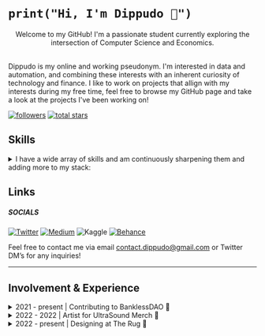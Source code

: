 # ```print("Hi, I'm Dippudo 👋")```
<div align="center">Welcome to my GitHub! I'm a passionate student currently exploring the intersection of Computer Science and Economics.</div><br>

Dippudo is my online and working pseudonym. I'm interested in data and automation, and combining these interests with an inherent curiosity of technology and finance. I like to work on projects that allign with my interests during my free time, feel free to browse my GitHub page and take a look at the projects I've been working on! <br>


<p align="left">
   <a href="https://github.com/dippudo?tab=followers">
      <img alt="followers" title="Follow me on Github" src="https://custom-icon-badges.demolab.com/github/followers/dippudo?color=236ad3&labelColor=1155ba&style=for-the-badge&logo=person-add&label=Follow&logoColor=white"/></a>
   <a href="https://github.com/dippudo?tab=repositories&sort=stargazers">
      <img alt="total stars" title="Total stars on GitHub" src="https://custom-icon-badges.demolab.com/github/stars/dippudo?color=55960c&style=for-the-badge&labelColor=488207&logo=star"/></a>
</p>



## Skills

<details>
<summary>I have a wide array of skills and am continuously sharpening them and adding more to my stack:</summary>

<br>

**Languages and Packages 🛠️**

My favourite programming languages and packages that I use in my projects.

<p>
<img alt="Python" style="padding-right:10px; padding-bottom:10px" src="https://img.shields.io/badge/Python-FFD43B?style=for-the-badge&logo=python&logoColor=blue" />
<img alt="Pandas" style="padding-right:10px; padding-bottom:10px" src="https://img.shields.io/badge/Pandas-2C2D72?style=for-the-badge&logo=pandas&logoColor=white" />
<img alt="NumPy" style="padding-right:10px; padding-bottom:10px" src="https://img.shields.io/badge/Numpy-777BB4?style=for-the-badge&logo=numpy&logoColor=white" />
<img alt="Plotly" style="padding-right:10px; padding-bottom:10px" src="https://img.shields.io/badge/Plotly-239120?style=for-the-badge&logo=plotly&logoColor=white" />
<img alt="PyPi" style="padding-right:10px; padding-bottom:10px" src="https://img.shields.io/badge/pypi-3775A9?style=for-the-badge&logo=pypi&logoColor=white" />
<img alt="Markdown" style="padding-right:10px; padding-bottom:10px" src="https://img.shields.io/badge/Markdown-000000?style=for-the-badge&logo=markdown&logoColor=white" />


**IDEs 👩‍💻**

The integrated development environments that I use in my projects.
<p>
<img alt="Visual Studio Code" style="padding-right:10px; padding-bottom:10px" src="https://img.shields.io/badge/VSCode-0078D4?style=for-the-badge&logo=visual%20studio%20code&logoColor=white" />
<img alt="Jupyter Notebook" style="padding-right:10px; padding-bottom:10px" src="https://img.shields.io/badge/Jupyter-F37626.svg?&style=for-the-badge&logo=Jupyter&logoColor=white" />
</p>


**Terminals and Operating Systems 🖥️**

Some terminals and operating systems that I have experience in using.
<p>
<img alt="Windows" style="padding-right:10px; padding-bottom:10px" src="https://img.shields.io/badge/Windows-0078D6?style=for-the-badge&logo=windows&logoColor=white" />
<img alt="Linux" style="padding-right:10px; padding-bottom:10px" src="https://img.shields.io/badge/Linux-FCC624?style=for-the-badge&logo=linux&logoColor=black" />
<img alt="Git" style="padding-right:10px; padding-bottom:10px" src="https://img.shields.io/badge/GIT-E44C30?style=for-the-badge&logo=git&logoColor=white" />
<img alt="Bash" style="padding-right:10px; padding-bottom:10px" src="https://img.shields.io/badge/GNU%20Bash-4EAA25?style=for-the-badge&logo=GNU%20Bash&logoColor=white" />
<img alt="Windows Terminal" style="padding-right:10px; padding-bottom:10px" src="https://img.shields.io/badge/windows%20terminal-4D4D4D?style=for-the-badge&logo=windows%20terminal&logoColor=white" />
<img alt="Windows Powershell" style="padding-right:10px; padding-bottom:10px" src="https://img.shields.io/badge/powershell-5391FE?style=for-the-badge&logo=powershell&logoColor=white" />
</p>


<details>
<summary>Applications 💻</summary>
A short list of the main applications I use to increase productivity.
<br>
<p>
<img alt="Microsoft Office" style="padding-right:10px; padding-bottom:10px" src="https://img.shields.io/badge/Microsoft_Office-D83B01?style=for-the-badge&logo=microsoft-office&logoColor=white" />
<img alt="GitHub" style="padding-right:10px; padding-bottom:10px" src="https://img.shields.io/badge/GitHub-100000?style=for-the-badge&logo=github&logoColor=white" />
<img alt="Notion" style="padding-right:10px; padding-bottom:10px" src="https://img.shields.io/badge/Notion-000000?style=for-the-badge&logo=notion&logoColor=white" />
<img alt="Microsoft Excel" style="padding-right:10px; padding-bottom:10px" src="https://img.shields.io/badge/Microsoft_Excel-217346?style=for-the-badge&logo=microsoft-excel&logoColor=white" />
<img alt="Google Sheets" style="padding-right:10px; padding-bottom:10px" src="https://img.shields.io/badge/Google%20Sheets-34A853?style=for-the-badge&logo=google-sheets&logoColor=white" />
<img alt="Discord" style="padding-right:10px; padding-bottom:10px" src="https://img.shields.io/badge/Discord-5865F2?style=for-the-badge&logo=discord&logoColor=white" />
<img alt="Microsoft Word" style="padding-right:10px; padding-bottom:10px" src="https://img.shields.io/badge/Microsoft_Word-2B579A?style=for-the-badge&logo=microsoft-word&logoColor=white" />
<img alt="Microsoft Powerpoint" style="padding-right:10px; padding-bottom:10px" src="https://img.shields.io/badge/Microsoft_PowerPoint-B7472A?style=for-the-badge&logo=microsoft-powerpoint&logoColor=white" />
</p> </details>

<details>
<summary>Creatives 🎨</summary>
Some of the software I use when designing visuals.
<br>
<p>
<img alt="Adobe Creative Cloud" style="padding-right:10px; padding-bottom:10px" src="https://img.shields.io/badge/Adobe%20Creative%20Cloud-DA1F26?style=for-the-badge&logo=Adobe%20Creative%20Cloud&logoColor=white" />
<img alt="Adobe Photoshop" style="padding-right:10px; padding-bottom:10px" src="https://img.shields.io/badge/Adobe%20Photoshop-31A8FF?style=for-the-badge&logo=Adobe%20Photoshop&logoColor=black" />
<img alt="Adobe Premiere Pro" style="padding-right:10px; padding-bottom:10px" src="https://img.shields.io/badge/Adobe%20Premiere%20Pro-9999FF?style=for-the-badge&logo=Adobe%20Premiere%20Pro&logoColor=white" />
<img alt="Adobe XD" style="padding-right:10px; padding-bottom:10px" src="https://img.shields.io/badge/Adobe%20XD-470137?style=for-the-badge&logo=Adobe%20XD&logoColor=#FF61F6" />
<img alt="Figma" style="padding-right:10px; padding-bottom:10px" src="https://img.shields.io/badge/Figma-F24E1E?style=for-the-badge&logo=figma&logoColor=white" />
<img alt="Gimp" style="padding-right:10px; padding-bottom:10px" src="https://img.shields.io/badge/gimp-5C5543?style=for-the-badge&logo=gimp&logoColor=white" />
<img alt="Blender" style="padding-right:10px; padding-bottom:10px" src="https://img.shields.io/badge/blender-%23F5792A.svg?style=for-the-badge&logo=blender&logoColor=white" />
</p> </details>

</details>

## Links

##### SOCIALS

   <p align="left">
      <a href="https://twitter.com/dippudo">
         <img alt="Twitter" title="Follow me on Twitter" src="https://img.shields.io/badge/Twitter-1DA1F2?style=for-the-badge&logo=twitter&logoColor=white"/></a>
      <a href="https://dippudo.medium.com/">
         <img alt="Medium" title="Subscribe to my Medium blog" src="https://img.shields.io/badge/Medium-12100E?style=for-the-badge&logo=medium&logoColor=white"/></a>
         <img alt="Kaggle" title="My Data Science projects on Kaggle" src="https://img.shields.io/badge/Kaggle-20BEFF?style=for-the-badge&logo=Kaggle&logoColor=white"/></a>
      <a href="https://www.kaggle.com/dippudo">
         <img alt="Behance" title="View some of my Art on Behance" src="https://img.shields.io/badge/Behance-0054F7?style=for-the-badge&logo=behance&logoColor=white"/></a>
   </p>

Feel free to contact me via email contact.dippudo@gmail.com or Twitter DM’s for any inquiries!

---

## Involvement & Experience
<details>
<summary>2021 - present | Contributing to BanklessDAO 🏴</summary>
<br>

The [BanklessDAO](https://twitter.com/banklessDAO) originated from the [Bankless podcast](https://twitter.com/BanklessHQ)

Contributing to the Design and Research Guilds for various projects as a Level 1, 2, and 3 of the DAO. I am Winner of the [BanklessDAO Fight Club NFT competition](https://opensea.io/collection/fight-club-golden-glove). Engaging in BanklessDAO spinoffs as well.

[Join us](https://discord.com/invite/bankless) for DAO work and to start your Bankless Journey! <br> <br> <br>

</details>

<details>
<summary>2022 - 2022 | Artist for UltraSound Merch 👕</summary>
<br>

A medium for artists and organizations to create merchandise for their respective communities.

My [winning entry](https://opensea.io/collection/fight-club-golden-glove) for the BanklessDAO Fight Club NFT was turned into a t-shirt [here](https://ultrasoundmerch.com/collections/fight-club)! <br> <br> <br>
</details>

<details>
<summary>2022 - present | Designing at The Rug 📰</summary>
<br>

The Onion of crypto. Perfectly expressing the meme culture of crypto with satirical news about the latest news and events of the industry. I have designed numerous headline images used for [The Rug](https://twitter.com/TheRugNews).

View the editions [here](https://therug.mirror.xyz/)! <br> <br> <br>
</details>

